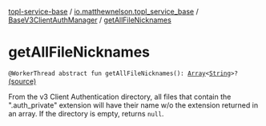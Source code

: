 [topl-service-base](../../index.md) / [io.matthewnelson.topl_service_base](../index.md) / [BaseV3ClientAuthManager](index.md) / [getAllFileNicknames](./get-all-file-nicknames.md)

# getAllFileNicknames

`@WorkerThread abstract fun getAllFileNicknames(): `[`Array`](https://kotlinlang.org/api/latest/jvm/stdlib/kotlin/-array/index.html)`<`[`String`](https://kotlinlang.org/api/latest/jvm/stdlib/kotlin/-string/index.html)`>?` [(source)](https://github.com/05nelsonm/TorOnionProxyLibrary-Android/blob/master/topl-service-base/src/main/java/io/matthewnelson/topl_service_base/BaseV3ClientAuthManager.kt#L150)

From the v3 Client Authentication directory, all files that contain the
".auth_private" extension will have their name w/o the extension returned
in an array. If the directory is empty, returns `null`.

